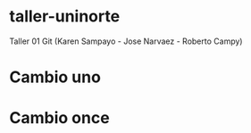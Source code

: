 # taller-uninorte
Taller 01 Git (Karen Sampayo - Jose Narvaez - Roberto Campy)


# Cambio uno
# Cambio once